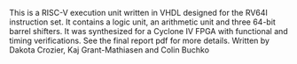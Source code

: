 This is a RISC-V execution unit written in VHDL designed for the RV64I instruction set.  It contains a logic unit, an arithmetic unit and three 64-bit barrel shifters. It was synthesized for a Cyclone IV FPGA with functional and timing verifications.
See the final report pdf for more details.
Written by Dakota Crozier, Kaj Grant-Mathiasen and Colin Buchko
